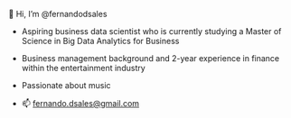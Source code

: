 👋 Hi, I’m @fernandodsales

- Aspiring business data scientist who is currently studying a Master of Science in Big Data Analytics for Business
  
- Business management background and 2-year experience in finance within the entertainment industry
  
- Passionate about music

- 📫 fernando.dsales@gmail.com

<!---
heyspaceturtle/heyspaceturtle is a ✨ special ✨ repository because its `README.md` (this file) appears on your GitHub profile.
You can click the Preview link to take a look at your changes.
--->
